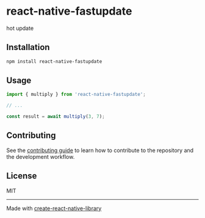 # react-native-fastupdate

hot update

## Installation

```sh
npm install react-native-fastupdate
```

## Usage


```js
import { multiply } from 'react-native-fastupdate';

// ...

const result = await multiply(3, 7);
```


## Contributing

See the [contributing guide](CONTRIBUTING.md) to learn how to contribute to the repository and the development workflow.

## License

MIT

---

Made with [create-react-native-library](https://github.com/callstack/react-native-builder-bob)
